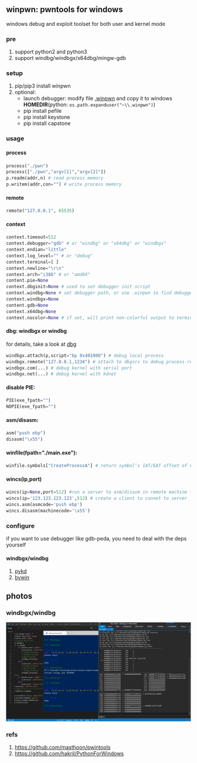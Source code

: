 ## winpwn: pwntools for windows
windows debug and exploit toolset for both user and kernel mode


### pre
1. support python2 and python3
2. support windbg/windbgx/x64dbg/mingw-gdb

### setup
1. pip/pip3 install winpwn
2. optional:
   + launch debugger: modify file [.winpwn](https://github.com/Byzero512/winpwn/blob/master/.winpwn) and copy it to windows <b>HOMEDIR</b>(python: `os.path.expanduser("~\\.winpwn")`)
   + pip install pefile
   + pip install keystone
   + pip install capstone

### usage

#### process
```python
process("./pwn")
process(["./pwn","argv[1]","argv[2]"])
p.readm(addr,n) # read process memory
p.writem(addr,con="") # write process memory
```

#### remote
```python
remote("127.0.0.1", 65535)
```

#### context
```python
context.timeout=512
context.debugger="gdb" # or "windbg" or "x64dbg" or "windbgx"
context.endian="little"
context.log_level="" # or "debug"
context.terminal=[ ]
context.newline="\r\n"
context.arch="i386" # or "amd64"
content.pie=None
context.dbginit=None # used to set debugger init script
context.windbg=None # set debugger path, or use .winpwn to find debugger path
context.windbgx=None
content.gdb=None
context.x64dbg=None
context.nocolor=None # if set, will print non-colorful output to terminal
```

#### dbg: windbgx or windbg
for details, take a look at [dbg](https://github.com/Byzero512/winpwn/blob/b77ee9b23e83ce6dff9869e0adb9d882c7c276bc/winpwn/dbg.py#L139)

```python
windbgx.attach(p,script="bp 0x401000") # debug local process
windbgx.remote("127.0.0.1,1234") # attach to dbgsrv to debug process remotely
windbgx.com(...) # debug kernel with serial port
windbgx.net(...) # debug kernel with kdnet
```

#### disable PIE:
```python
PIE(exe_fpath="")
NOPIE(exe_fpath="")
```

#### asm/disasm:
```python
asm("push ebp")
disasm("\x55")
```

#### winfile(fpath="./main.exe"):
```python
winfile.symbols["CreateProcessA"] # return symbol's IAT/EAT offset of CreateProcessA by image base
```

#### wincs(ip,port)
```python
wincs(ip=None,port=512) #run a server to asm/disasm in remote machine for client where does not install keystone/capstone
wincs(ip='123.123.123.123',512) # create a client to connet to server
wincs.asm(asmcode='push ebp')
wincs.disasm(machinecode='\x55')
```


### configure
if you want to use debugger like gdb-peda, you need to deal with the deps yourself

#### windbgx/windbg
1. [pykd](https://githomelab.ru/pykd/pykd)
2. [bywin](https://github.com/Byzero512/peda-windows/tree/master/windbg/bywin)

## photos

### windbgx/windbg
![windbgx](./img/windbgx.png)

### refs
1. https://github.com/masthoon/pwintools
2. https://github.com/hakril/PythonForWindows
